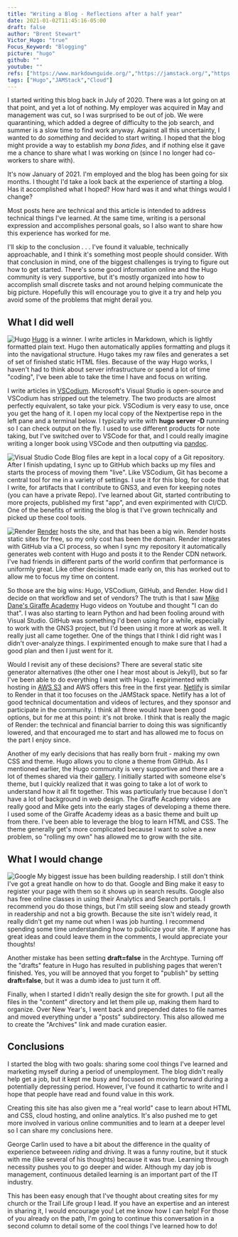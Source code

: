 ```yaml
---
title: "Writing a Blog - Reflections after a half year"
date: 2021-01-02T11:45:16-05:00
draft: false
author: "Brent Stewart"
Victor_Hugo: "true"
Focus_Keyword: "Blogging"
picture: "hugo"
github: ""
youtube: ""
refs: ["https://www.markdownguide.org/","https://jamstack.org/","https://vscodium.com/","https://render.com","https://mikedane.com","https://analytics.google.com/analytics/academy/"]
tags: ["Hugo","JAMStack","Cloud"]
---
```

I started writing this blog back in July of 2020.  There was a lot going on at that point, and yet a lot of nothing.  My employer was acquired in May and management was cut, so I was surprised to be out of job.  We were quarantining, which added a degree of difficulty to the job search, and summer is a slow time to find work anyway.  Against all this uncertainty, I wanted to do _something_ and decided to start writing.  I hoped that the blog might provide a way to establish my _bona fides_, and if nothing else it gave me a chance to share what I was working on (since I no longer had co-workers to share with).

It's now January of 2021.  I'm employed and the blog has been going for six months.  I thought I'd take a look back at the experience of starting a blog.  Has it accomplished what I hoped?  How hard was it and what things would I change?

Most posts here are technical and this article is intended to address technical things I've learned.  At the same time, writing is a personal expression and accomplishes personal goals, so I also want to share how this experience has worked for me.

I'll skip to the conclusion . . . I've found it valuable, technically approachable, and I think it's something most people should consider.  With that conclusion in mind, one of the biggest challenges is trying to figure out how to get started.  There's some good information online and the Hugo community is very supportive, but it's mostly organized into how to accomplish small discrete tasks and not around helping communicate the big picture.  Hopefully this will encourage you to give it a try and help you avoid some of the problems that might derail you.

## What I did well
![Hugo](https://d33wubrfki0l68.cloudfront.net/c38c7334cc3f23585738e40334284fddcaf03d5e/2e17c/images/hugo-logo-wide.svg#floatsmallright)
[Hugo](https://gohugo.io) is a winner.  I write articles in Markdown, which is lightly formatted plain text.  Hugo then automatically applies formatting and plugs it into the navigational structure.  Hugo takes my raw files and generates a set of set of finished static HTML files.  Because of the way Hugo works, I haven't had to think about server infrastructure or spend a lot of time "coding", I've been able to take the time I have and focus on writing.

I write articles in [VSCodium](https://vscodium.com/).  Microsoft's Visual Studio is open-source and VSCodium has stripped out the telemetry.  The two products are almost perfectly equivalent, so take your pick.  VSCodium is very easy to use, once you get the hang of it.  I open my local copy of the Nextpertise repo in the left pane and a terminal below.  I typically write with __hugo server -D__ running so I can check output on the fly.  I used to use different products for note taking, but I've switched over to VSCode for that, and I could really imagine writing a longer book using VSCode and then outputting via [pandoc](/200919_Pandoc_Improved).

![Visual Studio Code](https://code.visualstudio.com/assets/images/home-git.svg#floatsmallright)
Blog files are kept in a local copy of a Git repository.  After I finish updating, I sync up to GitHub which backs up my files and starts the process of moving them "live".  Like VSCodium, Git has become a central tool for me in a variety of settings.  I use it for this blog, for code that I write, for artifacts that I contribute to GNS3, and even for keeping notes (you can have a private Repo).  I've learned about Git, started contributing to more projects, published my first "app", and even expirimented with CI/CD.  One of the benefits of writing the blog is that I've grown technically and picked up these cool tools.

![Render](https://dka575ofm4ao0.cloudfront.net/pages-transactional_logos/retina/89884/render-logo-dark3.png#floatsmallleft)
[Render](https://render.com) hosts the site, and that has been a big win.  Render hosts static sites for free, so my only cost has been the domain.  Render integrates with GitHub via a CI process, so when I sync my repository it automatically generates web content with Hugo and posts it to the Render CDN network.  I've had friends in different parts of the world confirm that performance is uniformly great.  Like other decisions I made early on, this has worked out to allow me to focus my time on content.

So those are the big wins: Hugo, VSCodium, GitHub, and Render.  How did I decide on that workflow and set of vendors?  The truth is that I saw [Mike Dane's Giraffe Academy](https://www.mikedane.com/) Hugo videos on Youtube and thought "I can do that".  I was also starting to learn Python and had been fooling around with Visual Studio.  GitHub was something I'd been using for a while, especially to work with the GNS3 project, but I'd been using it more at work as well.  It really just all came together.  One of the things that I think I did right was I didn't over-analyze things.  I expirimented enough to make sure that I had a good plan and then I just went for it.

Would I revisit any of these decisions?  There are several static site generator alternatives (the other one I hear most about is Jekyll), but so far I've been able to do everything I want with Hugo.  I expirimented with hosting in [AWS S3](/200728_S3Review/) and AWS offers this free in the first year.  [Netlify](https://www.netlify.com/) is similar to Render in that it too focuses on the JAMStack space.  Netlify has a lot of good technical documentation and videos of lectures, and they sponsor and participate in the community.  I think all three would have been good options, but for me at this point: it's not broke.  I think that is really the magic of Render: the technical and financial barrier to doing this was significantly lowered, and that encouraged me to start and has allowed me to focus on the part I enjoy since.

Another of my early decisions that has really born fruit - making my own CSS and theme.  Hugo allows you to clone a theme from GitHub.  As I mentioned earlier, the Hugo community is very supportive and there are a lot of themes shared via their [gallery](https://themes.gohugo.io/).  I initially started with someone else's theme, but I quickly realized that it was going to take a lot of work to understand how it all fit together.  This was particularly true because I don't have a lot of background in web design.  The Giraffe Academy videos are really good and Mike gets into the early stages of developing a theme there.  I used some of the Giraffe Academy ideas as a basic theme and built up from there.  I've been able to leverage the blog to learn HTML and CSS.  The theme generally get's more complicated because I want to solve a new problem, so "rolling my own" has allowed me to grow with the site. 

## What I would change
![Google](https://www.google.com/images/branding/googlelogo/1x/googlelogo_color_272x92dp.png#floatsmallright)
My biggest issue has been building readership.  I still don't think I've got a great handle on how to do that.  Google and Bing make it easy to register your page with them so it shows up in search results.  Google also has free online classes in using their Analytics and Search portals.  I recommend you do those things, but I'm still seeing slow and steady growth in readership and not a big growth.  Because the site isn't widely read, it really didn't get my name out when I was job hunting.  I recommend spending some time understanding how to publicize your site.  If anyone has great ideas and could leave them in the comments, I would appreciate your thoughts!  

Another mistake has been setting __draft=false__ in the Archtype.  Turning off the "drafts" feature in Hugo has resulted in publishing pages that weren't finished.  Yes, you will be annoyed that you forget to "publish" by setting __draft=false__, but it was a dumb idea to just turn it off.

Finally, when I started I didn't really design the site for growth.  I put all the files in the "content" directory and let them pile up, making them hard to organize.  Over New Year's, I went back and prepended dates to file names and moved everything under a "posts" subdirectory.  This also allowed me to create the "Archives" link and made curation easier.

## Conclusions

I started the blog with two goals: sharing some cool things I've learned and marketing myself during a period of unemployment.  The blog  didn't really help get a job, but it kept me busy and focused on moving forward during a potentially depressing period.  However, I've found it cathartic to write and I hope that people have read and found value in this work.  

Creating this site has also given me a "real world" case to learn about HTML and CSS, cloud hosting, and online analytics.  It's also pushed me to get more involved in various online communities and to learn at a deeper level so I can share my conclusions here.

George Carlin used to have a bit about the difference in the quality of experience betweeen _riding_ and _driving_.  It was a funny routine, but it stuck with me (like several of his thoughts) because it was true.  Learning through necessity pushes you to go deeper and wider.  Although my day job is management, continuous detailed learning is an important part of the IT industry.

This has been easy enough that I've thought about creating sites for my church or the Trail Life group I lead.  If you have an expertise and an interest in sharing it, I would encourage you!  Let me know how I can help!  For those of you already on the path, I'm going to continue this conversation in a second column to detail some of the cool things I've learned how to do!